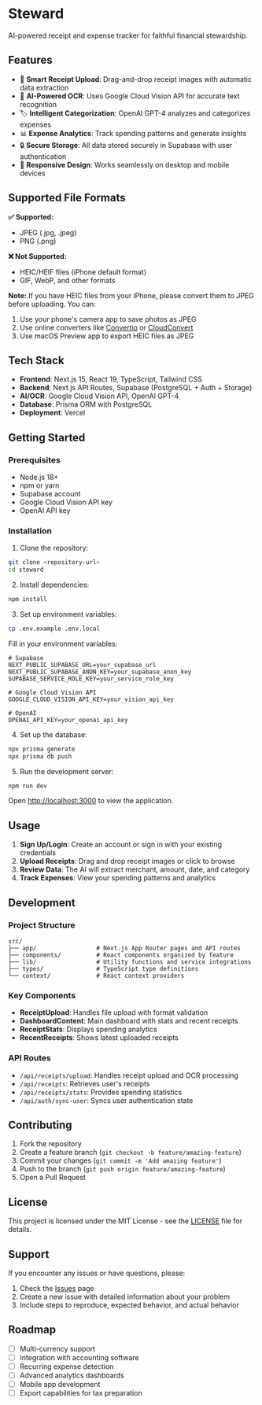 # Steward

AI-powered receipt and expense tracker for faithful financial stewardship.

<!-- CI/CD Test: Triggering deployment with Vercel secrets configured -->

## Features

- 📸 **Smart Receipt Upload**: Drag-and-drop receipt images with automatic data extraction
- 🤖 **AI-Powered OCR**: Uses Google Cloud Vision API for accurate text recognition
- 🏷️ **Intelligent Categorization**: OpenAI GPT-4 analyzes and categorizes expenses
- 📊 **Expense Analytics**: Track spending patterns and generate insights
- 🔒 **Secure Storage**: All data stored securely in Supabase with user authentication
- 📱 **Responsive Design**: Works seamlessly on desktop and mobile devices

## Supported File Formats

**✅ Supported:**
- JPEG (.jpg, .jpeg)
- PNG (.png)

**❌ Not Supported:**
- HEIC/HEIF files (iPhone default format)
- GIF, WebP, and other formats

**Note:** If you have HEIC files from your iPhone, please convert them to JPEG before uploading. You can:
1. Use your phone's camera app to save photos as JPEG
2. Use online converters like [Convertio](https://convertio.co/heic-jpg/) or [CloudConvert](https://cloudconvert.com/heic-to-jpg)
3. Use macOS Preview app to export HEIC files as JPEG

## Tech Stack

- **Frontend**: Next.js 15, React 19, TypeScript, Tailwind CSS
- **Backend**: Next.js API Routes, Supabase (PostgreSQL + Auth + Storage)
- **AI/OCR**: Google Cloud Vision API, OpenAI GPT-4
- **Database**: Prisma ORM with PostgreSQL
- **Deployment**: Vercel

## Getting Started

### Prerequisites

- Node.js 18+ 
- npm or yarn
- Supabase account
- Google Cloud Vision API key
- OpenAI API key

### Installation

1. Clone the repository:
```bash
git clone <repository-url>
cd steward
```

2. Install dependencies:
```bash
npm install
```

3. Set up environment variables:
```bash
cp .env.example .env.local
```

Fill in your environment variables:
```env
# Supabase
NEXT_PUBLIC_SUPABASE_URL=your_supabase_url
NEXT_PUBLIC_SUPABASE_ANON_KEY=your_supabase_anon_key
SUPABASE_SERVICE_ROLE_KEY=your_service_role_key

# Google Cloud Vision API
GOOGLE_CLOUD_VISION_API_KEY=your_vision_api_key

# OpenAI
OPENAI_API_KEY=your_openai_api_key
```

4. Set up the database:
```bash
npx prisma generate
npx prisma db push
```

5. Run the development server:
```bash
npm run dev
```

Open [http://localhost:3000](http://localhost:3000) to view the application.

## Usage

1. **Sign Up/Login**: Create an account or sign in with your existing credentials
2. **Upload Receipts**: Drag and drop receipt images or click to browse
3. **Review Data**: The AI will extract merchant, amount, date, and category
4. **Track Expenses**: View your spending patterns and analytics

## Development

### Project Structure

```
src/
├── app/                 # Next.js App Router pages and API routes
├── components/          # React components organized by feature
├── lib/                 # Utility functions and service integrations
├── types/               # TypeScript type definitions
└── context/             # React context providers
```

### Key Components

- **ReceiptUpload**: Handles file upload with format validation
- **DashboardContent**: Main dashboard with stats and recent receipts
- **ReceiptStats**: Displays spending analytics
- **RecentReceipts**: Shows latest uploaded receipts

### API Routes

- `/api/receipts/upload`: Handles receipt upload and OCR processing
- `/api/receipts`: Retrieves user's receipts
- `/api/receipts/stats`: Provides spending statistics
- `/api/auth/sync-user`: Syncs user authentication state

## Contributing

1. Fork the repository
2. Create a feature branch (`git checkout -b feature/amazing-feature`)
3. Commit your changes (`git commit -m 'Add amazing feature'`)
4. Push to the branch (`git push origin feature/amazing-feature`)
5. Open a Pull Request

## License

This project is licensed under the MIT License - see the [LICENSE](LICENSE) file for details.

## Support

If you encounter any issues or have questions, please:
1. Check the [Issues](https://github.com/your-repo/steward/issues) page
2. Create a new issue with detailed information about your problem
3. Include steps to reproduce, expected behavior, and actual behavior

## Roadmap

- [ ] Multi-currency support
- [ ] Integration with accounting software
- [ ] Recurring expense detection
- [ ] Advanced analytics dashboards
- [ ] Mobile app development
- [ ] Export capabilities for tax preparation
